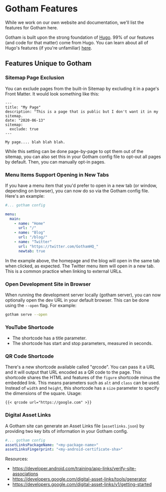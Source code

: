 # Gotham Features

While we work on our own website and documentation, we'll list the features for Gotham here.

Gotham is built upon the strong foundation of [Hugo](https://gohugo.io).
99% of our features (and code for that matter) come from Hugo.
You can learn about all of Hugo's features (if you're unfamiliar) [here](https://gohugo.io/about/features/).


## Features Unique to Gotham

### Sitemap Page Exclusion

You can exclude pages from the built-in Sitemap by excluding it in a page's Front Matter.
It would look something like this:

```
---
title: "My Page"
description: "This is a page that is public but I don't want it in my sitemap.
date: "2020-06-13"
sitemap:
  exclude: true
---

My page.... blah blah blah.
```

While this setting can be done page-by-page to opt them out of the sitemap, you can also set this in your Gotham config file to opt-out all pages by default.
Then, you can manually opt-in pages.

### Menu Items Support Opening in New Tabs

If you have a menu item that you'd prefer to open in a new tab (or window, depending on browser), you can now do so via the Gotham config file.
Here's an example:

```yaml
#... gotham config

menu:
  main:
    - name: "Home"
      url: "/"
    - name: "Blog"
      url: "/blog/"
    - name: "Twitter"
      url: "https://twitter.com/GothamHQ_"
      newtab: true
```

In the example above, the homepage and the blog will open in the same tab when clicked, as expected.
The Twitter menu item will open in a new tab.
This is a common practice when linking to external URLs.

### Open Development Site in Browser

When running the development server locally (gotham server), you can now optionally open the dev URL in your default browser.
This can be done using the `--open` flag. For example:

```bash
gotham serve --open
```

### YouTube Shortcode

- The shortcode has a title parameter.
- The shortcode has start and stop parameters, measured in seconds.

### QR Code Shortcode

There's a new shortcode available called "qrcode".
You can pass it a URL and it will output that URL encoded as a QR code to the page.
This shortcode shares the HTML and features of the `figure` shortcode minus the embedded link.
This means parameters such as `alt` and `class` can be used.
Instead of `width` and `height`, this shortcode has a `size` parameter to specify the dimensions of the square.
Usage:

```
{{< qrcode url="https://google.com" >}}
```

### Digital Asset Links

A Gotham site can generate an Asset Links file (`assetlinks.json`) by providing two key bits of information in your Gotham config.

```yaml
#... gotham config
assetLinksPackageName: "<my-package-name>"
assetLinksFingerprint: "<my-android-certificate-sha>"
```

Resources:

- https://developer.android.com/training/app-links/verify-site-associations
- https://developers.google.com/digital-asset-links/tools/generator
- https://developers.google.com/digital-asset-links/v1/getting-started
